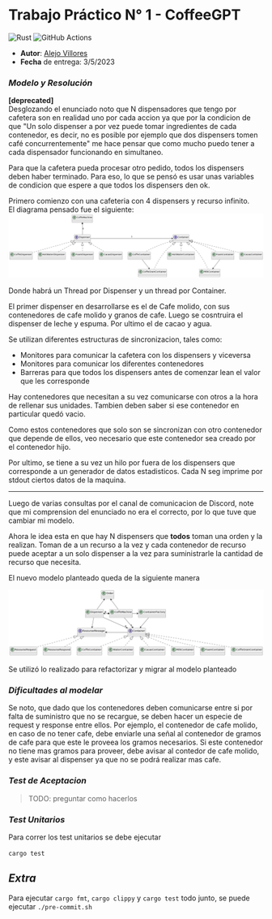 # Trabajo Práctico N° 1 - CoffeeGPT


![Rust](https://img.shields.io/badge/rust-v1.25.2-%23000000.svg?style=flat-square&logo=rust&logoColor=white)
![GitHub Actions](https://img.shields.io/badge/github%20actions-%232671E5.svg?style=flat-square&logo=githubactions&logoColor=white)


* **Autor**: [Alejo Villores](https://github.com/alejovillores)
* **Fecha** de entrega: 3/5/2023

### _Modelo y Resolución_ 

**[deprecated]**\
Desglozando el enunciado noto que N dispensadores que tengo por cafetera son en realidad uno por cada accion ya que por la condicion de que "Un solo dispenser a por vez puede tomar ingredientes de cada contenedor, es decir, no es posible por ejemplo que dos dispensers tomen café concurrentemente" me hace pensar que como mucho puedo tener a cada dispensador funcionando en simultaneo.

Para que la cafetera pueda procesar otro pedido, todos los dispensers deben haber terminado. Para eso, lo que se pensó es usar unas variables de condicion que espere a que todos los dispensers den ok.

Primero comienzo con una cafeteria con 4 dispensers y recurso infinito.\
El diagrama pensado fue el siguiente:
![diagrama](model.diagram.png)

Donde habrá un Thread por Dispenser y un thread por Container.

El primer dispenser en desarrollarse es el de Cafe molido, con sus contenedores de cafe molido y granos de cafe.
Luego se cosntruira el dispenser de leche y espuma. Por ultimo el de cacao y agua.

Se utilizan diferentes estructuras de sincronizacion, tales como:
 - Monitores para comunicar la cafetera con los dispensers y viceversa
 - Monitores para comunicar los diferentes contenedores
 - Barreras para que todos los dispensers antes de comenzar lean el valor que les corresponde

Hay contenedores que necesitan a su vez comunicarse con otros a la hora de rellenar sus unidades. Tambien deben saber si ese contenedor en particular quedó vacio.

Como estos contenedores que solo son se sincronizan con otro contenedor que depende de ellos, veo necesario que este contenedor sea creado por el contenedor hijo.

Por ultimo, se tiene a su vez un hilo por fuera de los dispensers que corresponde a un generador de datos estadisticos. Cada N seg imprime por stdout ciertos datos de la maquina. 

---

Luego de varias consultas por el canal de comunicacion de Discord, note que mi comprension del enunciado no era el correcto, por lo que tuve que cambiar mi modelo.

Ahora le idea esta en que hay N dispensers que **todos** toman una orden y la realizan. Toman de a un recurso a la vez y cada contenedor de recurso puede aceptar a un solo dispenser a la vez para suministrarle la cantidad de recurso que necesita.

El nuevo modelo planteado queda de la siguiente manera

![Modelo v2](model.diagram.2.png)

Se utilizó lo realizado para refactorizar y migrar al modelo planteado

### _Dificultades al modelar_

Se noto, que dado que los contenedores deben comunicarse entre si por falta de suministro que no se recargue, se deben hacer un especie de request y response entre ellos. Por ejemplo, el contenedor de cafe molido, en caso de no tener cafe, debe enviarle una señal al contenedor de gramos de cafe para que este le proveea los gramos necesarios. Si este contenedor no tiene mas gramos para proveer, debe avisar al contedor de cafe molido, y este avisar al dispenser ya que no se podrá realizar mas cafe.


### _Test de Aceptacion_

> TODO: preguntar como hacerlos

### _Test Unitarios_ 

Para correr los test unitarios se debe ejecutar

`cargo test`

## _Extra_

Para ejecutar ``cargo fmt``, ``cargo clippy`` y ``cargo test`` todo junto, se puede ejecutar `./pre-commit.sh`
